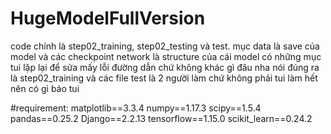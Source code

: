 # HugeModelFullVersion
code chính là step02_training, step02_testing và test.
mục data là save của model và các checkpoint
network là structure của cái model
có những mục tui lặp lại để sửa mấy lỗi đường dẫn chứ không khác gì đâu nha
nói đúng ra là step02_training và các file test là 2 người làm chứ không phải tui làm hết nên có gì báo tui


#requirement:
matplotlib==3.3.4
numpy==1.17.3
scipy==1.5.4
pandas==0.25.2
Django==2.2.13
tensorflow==1.15.0
scikit_learn==0.24.2
